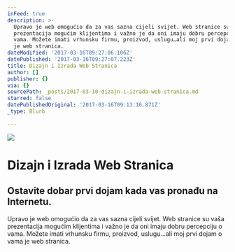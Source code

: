 ```yaml
---
inFeed: true
description: >-
  Upravo je web omogućio da za vas sazna cijeli svijet. Web stranice su vaša
  prezentacija mogućim klijentima i važno je da oni imaju dobru percepciju o
  vama. Možete imati vrhunsku firmu, proizvod, uslugu…ali moj prvi dojam o vama
  je web stranica.
dateModified: '2017-03-16T09:27:06.106Z'
datePublished: '2017-03-16T09:27:07.223Z'
title: Dizajn i Izrada Web Stranica
author: []
publisher: {}
via: {}
sourcePath: _posts/2017-03-10-dizajn-i-izrada-web-stranica.md
starred: false
datePublishedOriginal: '2017-03-16T09:13:16.871Z'
_type: Blurb

---
```

![](https://the-grid-user-content.s3-us-west-2.amazonaws.com/2a493481-1e5c-4450-9887-0bb51a0d8847.jpg)

# Dizajn i Izrada Web Stranica

## Ostavite dobar prvi dojam kada vas pronađu na Internetu.

Upravo je web omogućio da za vas sazna cijeli svijet. Web stranice su vaša prezentacija mogućim klijentima i važno je da oni imaju dobru percepciju o vama. Možete imati vrhunsku firmu, proizvod, uslugu...ali moj prvi dojam o vama je web stranica.